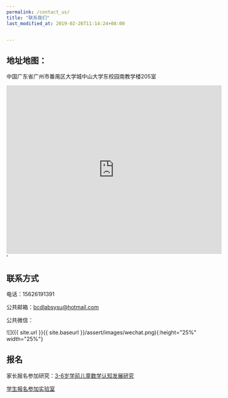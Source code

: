 ```yaml
---
permalink: /contact_us/
title: "联系我们"
last_modified_at: 2019-02-26T11:14:24+08:00


---
```


## 地址地图：

中国广东省广州市番禺区大学城中山大学东校园南教学楼205室

<iframe width='560' height='440' frameborder='0' scrolling='no' marginheight='0' marginwidth='0' src='http://f.amap.com/2Tm8u_0036Lcb'></iframe>'

## 联系方式

电话：15626191391

公共邮箱：bcdlabsysu@hotmail.com

公共微信：

![]({{ site.url }}{{ site.baseurl }}/assert/images/wechat.png){:height="25%" width="25%"}

## 报名

家长报名参加研究：[3-6岁学前儿童数学认知发展研究](http://www.wjx.top/m/32406220.aspx)

[学生报名参加实验室](http://www.wjx.top/m/31474167.aspx)
